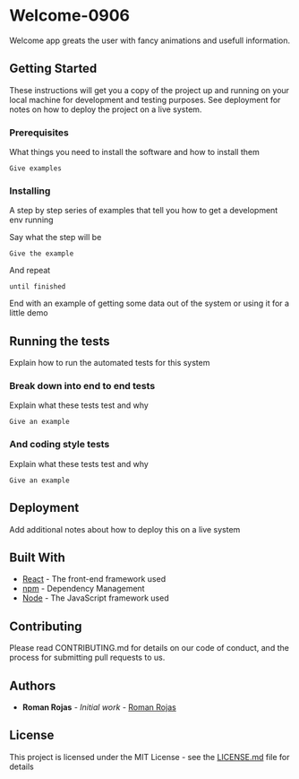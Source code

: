 # Welcome-0906

Welcome app greats the user with fancy animations and usefull information.

## Getting Started

These instructions will get you a copy of the project up and running on your local machine for development and testing purposes. See deployment for notes on how to deploy the project on a live system.

### Prerequisites

What things you need to install the software and how to install them

```
Give examples
```

### Installing

A step by step series of examples that tell you how to get a development env running

Say what the step will be

```
Give the example
```

And repeat

```
until finished
```

End with an example of getting some data out of the system or using it for a little demo

## Running the tests

Explain how to run the automated tests for this system

### Break down into end to end tests

Explain what these tests test and why

```
Give an example
```

### And coding style tests

Explain what these tests test and why

```
Give an example
```

## Deployment

Add additional notes about how to deploy this on a live system

## Built With

* [React](https://github.com/facebook/react) - The front-end framework used
* [npm](https://www.npmjs.com) - Dependency Management
* [Node](https://nodejs.org/en/) - The JavaScript framework used

## Contributing

Please read CONTRIBUTING.md for details on our code of conduct, and the process for submitting pull requests to us.

## Authors

* **Roman Rojas** - *Initial work* - [Roman Rojas](https://github.com/Rrojaski)

## License

This project is licensed under the MIT License - see the [LICENSE.md](LICENSE.md) file for details

